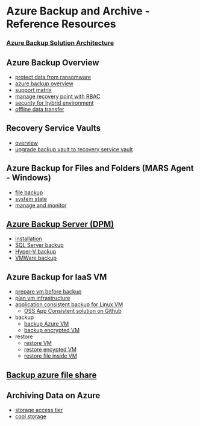 
# Azure Backup and Archive - Reference Resources

### [Azure Backup Solution Architecture](https://azure.microsoft.com/en-us/solutions/architecture/?solution=backup-archive)

## Azure Backup Overview
* [protect data from ransomware](https://cloudblogs.microsoft.com/microsoftsecure/2017/01/05/azure-backup-protects-against-ransomware/)
* [azure backup overview]((https://docs.microsoft.com/en-us/azure/backup/backup-introduction-to-azure-backup))
* [support matrix](https://docs.microsoft.com/en-us/azure/backup/backup-introduction-to-azure-backup#which-azure-backup-components-should-i-use)
* [manage recovery point with RBAC](https://docs.microsoft.com/en-us/azure/backup/backup-azure-security-feature)
* [security for hybrid environment](https://docs.microsoft.com/en-us/azure/backup/backup-azure-security-feature)
* [offline data transfer](https://docs.microsoft.com/en-us/azure/backup/backup-azure-backup-import-export)

## Recovery Service Vaults
* [overview](https://docs.microsoft.com/en-us/azure/backup/backup-azure-recovery-services-vault-overview)
* [upgrade backup vault to recovery service vault](https://docs.microsoft.com/en-us/azure/backup/backup-azure-upgrade-backup-to-recovery-services)

## Azure Backup for Files and Folders (MARS Agent - Windows)
* [file backup](https://docs.microsoft.com/en-us/azure/backup/backup-configure-vault)
* [system state](https://docs.microsoft.com/en-us/azure/backup/backup-azure-system-state)
* [manage and monitor](https://docs.microsoft.com/en-us/azure/backup/backup-azure-manage-windows-server)
## [Azure Backup Server (DPM)](https://docs.microsoft.com/en-us/system-center/dpm/how-dpm-protects-data?view=sc-dpm-1801)
* [installation](https://docs.microsoft.com/en-us/azure/backup/backup-azure-microsoft-azure-backup)
* [SQL Server backup](https://docs.microsoft.com/en-us/system-center/dpm/back-up-sql-server?view=sc-dpm-1801)
* [Hyper-V backup](https://docs.microsoft.com/en-us/system-center/dpm/back-up-hyper-v-virtual-machines?view=sc-dpm-1801)
* [VMWare backup](https://docs.microsoft.com/en-us/azure/backup/backup-azure-backup-server-vmware
)

## Azure Backup for IaaS VM
* [prepare vm before backup](https://docs.microsoft.com/en-us/azure/backup/backup-azure-arm-vms-prepare)
* [plan vm infrastructure](https://docs.microsoft.com/en-us/azure/backup/backup-azure-vms-introduction)
* [application consistent backup for Linux VM](https://docs.microsoft.com/en-us/azure/backup/backup-azure-linux-app-consistent)
    * [OSS App Consistent solution on Github](https://github.com/MicrosoftAzureBackup)
* backup
    * [backup Azure VM](https://docs.microsoft.com/en-us/azure/backup/backup-azure-vms-first-look-arm)
    * [backup encrypted VM](https://docs.microsoft.com/en-us/azure/backup/backup-azure-vms-encryption)
* restore
    * [restore VM](https://docs.microsoft.com/en-in/azure/backup/backup-azure-arm-restore-vms)
    * [restore encypted VM](https://docs.microsoft.com/en-in/azure/backup/backup-azure-vms-encryption)
    * [restore file inside VM](https://docs.microsoft.com/en-in/azure/backup/backup-azure-restore-files-from-vm)


## [Backup azure file share](https://docs.microsoft.com/en-in/azure/backup/backup-azure-files)

## Archiving Data on Azure
* [storage access tier](https://docs.microsoft.com/en-us/azure/storage/blobs/storage-blob-storage-tiers)
* [cool storage](https://azure.microsoft.com/en-us/blog/introducing-azure-cool-storage/
)
